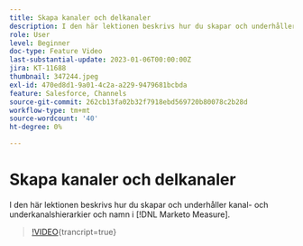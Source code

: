 ```yaml
---
title: Skapa kanaler och delkanaler
description: I den här lektionen beskrivs hur du skapar och underhåller kanaler- och underkanalshierarkier och namn i  [!DNL Marketo Measure].
role: User
level: Beginner
doc-type: Feature Video
last-substantial-update: 2023-01-06T00:00:00Z
jira: KT-11688
thumbnail: 347244.jpeg
exl-id: 470ed8d1-9a01-4c2a-a229-9479681bcbda
feature: Salesforce, Channels
source-git-commit: 262cb13fa02b32f7918ebd569720b80078c2b28d
workflow-type: tm+mt
source-wordcount: '40'
ht-degree: 0%

---
```


# Skapa kanaler och delkanaler

I den här lektionen beskrivs hur du skapar och underhåller kanal- och underkanalshierarkier och namn i [!DNL Marketo Measure].

>[!VIDEO](https://video.tv.adobe.com/v/3431562/?learn=on&captions=swe){trancript=true}
